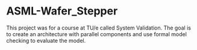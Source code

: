 # ASML-Wafer_Stepper
This project was for a course at TU/e called System Validation. The goal is to create an architecture with parallel components and use formal model checking to evaluate the model. 
